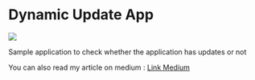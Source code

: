 # Dynamic Update App 

<img src="https://r2.easyimg.io/07oaoxpow/banner_update_application.png"/>

Sample application to check whether the application has updates or not

You can also read my article on medium :
[Link Medium](https://hariaguswidakdo.medium.com/how-to-make-dynamic-application-update-using-firebase-remote-config-c3468147b8f6)
